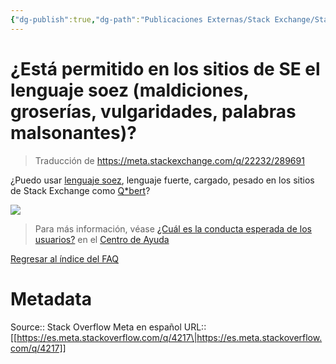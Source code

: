 ```yaml
---
{"dg-publish":true,"dg-path":"Publicaciones Externas/Stack Exchange/Stack Overflow en español/Stack Overflow en español Meta/es.meta.stackoverflow.com-4217.md","permalink":"/publicaciones-externas/stack-exchange/stack-overflow-en-espanol/stack-overflow-en-espanol-meta/es-meta-stackoverflow-com-4217/","title":"¿Está permitido en los sitios de SE el lenguaje soez (maldiciones, groserías, vulgaridades, palabras malsonantes)?","hide":true,"noteIcon":"\"0\"","created":"2024-04-03T12:49:10.511-06:00","updated":"2024-04-05T16:44:04.117-06:00"}
---
```


# ¿Está permitido en los sitios de SE el lenguaje soez (maldiciones, groserías, vulgaridades, palabras malsonantes)?

> Traducción de https://meta.stackexchange.com/q/22232/289691

¿Puedo usar [lenguaje soez](https://es.wikipedia.org/wiki/Lenguaje_soez), lenguaje fuerte, cargado, pesado en los sitios de Stack Exchange como [Q*bert][1]?

[![](https://i.stack.imgur.com/x5fP4.png)](https://es.wikipedia.org/wiki/Q*bert)

> Para más información, véase [¿Cuál es la conducta esperada de los usuarios?](https://es.stackoverflow.com/help/behavior) en el [Centro de Ayuda](https://es.stackoverflow.com/help)

[Regresar al índice del FAQ](https://es.meta.stackoverflow.com/q/1378/)


  [1]: https://es.wikipedia.org/wiki/Q*bert

# Metadata
Source:: Stack Overflow Meta en español
URL:: [[https://es.meta.stackoverflow.com/q/4217\|https://es.meta.stackoverflow.com/q/4217]]

